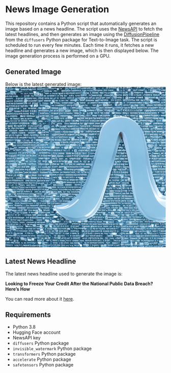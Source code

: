 # News Image Generation
This repository contains a Python script that automatically generates an image based on a news headline. The script uses the [NewsAPI](https://newsapi.org/) to fetch the latest headlines, and then generates an image using the [DiffusionPipeline](https://github.com/huggingface/diffusers) from the `diffusers` Python package for Text-to-Image task.
The script is scheduled to run every few minutes. Each time it runs, it fetches a new headline and generates a new image, which is then displayed below. The image generation process is performed on a GPU.

## Generated Image
Below is the latest generated image:
![Generated Image](image.png)

## Latest News Headline
The latest news headline used to generate the image is:

**Looking to Freeze Your Credit After the National Public Data Breach? Here’s How**

You can read more about it [here](https://news.google.com/rss/articles/CBMiywFBVV95cUxOSXd1eUFIQTlRWTd6Q2l6SDc0TTBTdGNIbVJfVmpqendFQVRTcEhJV1k0bGRxMXhoeDBtWUhha2ZHeUlRNmJLRHkwaE1EMk1jRXFCUzJycm41bUxyR25aMTVkNnNJblBYYUZGUExvUlgya2xPUDVVa3o1Uk5wSXhzRkVHSzRZaDNlU0lvWUpqZnRjckFzekJYVDdIWld4NFVYZXEwcGE3X2ViNTZOYkZuQlNjdktLOFc0UkxPaDE2Q0h0WDVnT0lrem82RQ?oc=5).

## Requirements
- Python 3.8
- Hugging Face account
- NewsAPI key
- `diffusers` Python package
- `invisible_watermark` Python package
- `transformers` Python package
- `accelerate` Python package
- `safetensors` Python package
